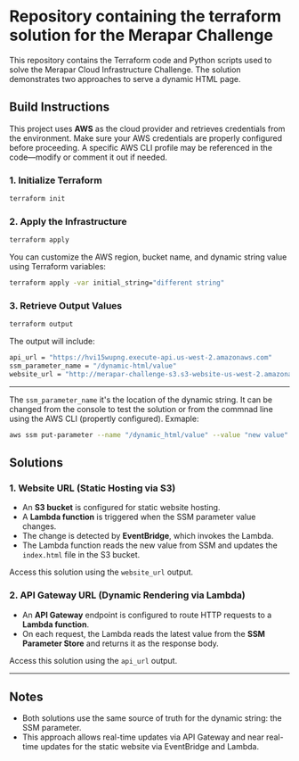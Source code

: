 # Repository containing the terraform solution for the Merapar Challenge

This repository contains the Terraform code and Python scripts used to solve the Merapar Cloud Infrastructure Challenge. The solution demonstrates two approaches to serve a dynamic HTML page.

## Build Instructions

This project uses **AWS** as the cloud provider and retrieves credentials from the environment. Make sure your AWS credentials are properly configured before proceeding. A specific AWS CLI profile may be referenced in the code—modify or comment it out if needed.

### 1. Initialize Terraform

```bash
terraform init
```

### 2. Apply the Infrastructure

```bash
terraform apply
```

You can customize the AWS region, bucket name, and dynamic string value using Terraform variables:

```bash
terraform apply -var initial_string="different string"
```

### 3. Retrieve Output Values

```bash
terraform output
```

The output will include:

```bash
api_url = "https://hvi15wupng.execute-api.us-west-2.amazonaws.com"
ssm_parameter_name = "/dynamic-html/value"
website_url = "http://merapar-challenge-s3.s3-website-us-west-2.amazonaws.com"
```

---

The `ssm_parameter_name` it's the location of the dynamic string. It can be changed from the console to test the solution or from the commnad line using the AWS CLI (propertly configured). Exmaple:
```bash
aws ssm put-parameter --name "/dynamic_html/value" --value "new value" --type String --overwrite
```

## Solutions

### 1. Website URL (Static Hosting via S3)

- An **S3 bucket** is configured for static website hosting.
- A **Lambda function** is triggered when the SSM parameter value changes.
- The change is detected by **EventBridge**, which invokes the Lambda.
- The Lambda function reads the new value from SSM and updates the `index.html` file in the S3 bucket.

Access this solution using the `website_url` output.

### 2. API Gateway URL (Dynamic Rendering via Lambda)

- An **API Gateway** endpoint is configured to route HTTP requests to a **Lambda function**.
- On each request, the Lambda reads the latest value from the **SSM Parameter Store** and returns it as the response body.

Access this solution using the `api_url` output.

---

## Notes

- Both solutions use the same source of truth for the dynamic string: the SSM parameter.
- This approach allows real-time updates via API Gateway and near real-time updates for the static website via EventBridge and Lambda.